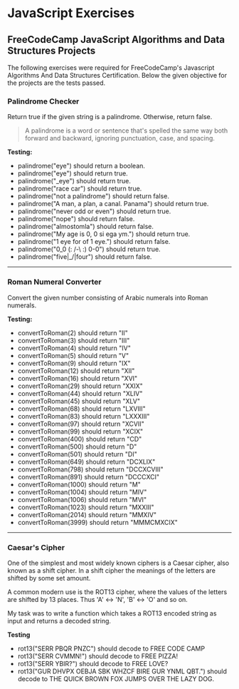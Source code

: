 # JavaScript Exercises

## FreeCodeCamp JavaScript Algorithms and Data Structures Projects
The following exercises were required for FreeCodeCamp's Javascript Algorithms And Data Structures Certification. Below the given objective for the projects are the tests passed.

### Palindrome Checker
Return true if the given string is a palindrome. Otherwise, return false.

> A palindrome is a word or sentence that's spelled the same way both forward and backward, ignoring punctuation, case, and spacing.

**Testing:**
* palindrome("eye") should return a boolean.
* palindrome("eye") should return true.
* palindrome("_eye") should return true.
* palindrome("race car") should return true.
* palindrome("not a palindrome") should return false.
* palindrome("A man, a plan, a canal. Panama") should return true.
* palindrome("never odd or even") should return true.
* palindrome("nope") should return false.
* palindrome("almostomla") should return false.
* palindrome("My age is 0, 0 si ega ym.") should return true.
* palindrome("1 eye for of 1 eye.") should return false.
* palindrome("0_0 (: /-\ :) 0-0") should return true.
* palindrome("five|\_/|four") should return false.

---

### Roman Numeral Converter
Convert the given number consisting of Arabic numerals into Roman numerals.

**Testing:**
* convertToRoman(2) should return "II"
* convertToRoman(3) should return "III"
* convertToRoman(4) should return "IV"
* convertToRoman(5) should return "V"
* convertToRoman(9) should return "IX"
* convertToRoman(12) should return "XII"
* convertToRoman(16) should return "XVI"
* convertToRoman(29) should return "XXIX"
* convertToRoman(44) should return "XLIV"
* convertToRoman(45) should return "XLV"
* convertToRoman(68) should return "LXVIII"
* convertToRoman(83) should return "LXXXIII"
* convertToRoman(97) should return "XCVII"
* convertToRoman(99) should return "XCIX"
* convertToRoman(400) should return "CD"
* convertToRoman(500) should return "D"
* convertToRoman(501) should return "DI"
* convertToRoman(649) should return "DCXLIX"
* convertToRoman(798) should return "DCCXCVIII"
* convertToRoman(891) should return "DCCCXCI"
* convertToRoman(1000) should return "M"
* convertToRoman(1004) should return "MIV"
* convertToRoman(1006) should return "MVI"
* convertToRoman(1023) should return "MXXIII"
* convertToRoman(2014) should return "MMXIV"
* convertToRoman(3999) should return "MMMCMXCIX"

---

### Caesar's Cipher

One of the simplest and most widely known ciphers is a Caesar cipher, also known as a shift cipher. In a shift cipher the meanings of the letters are shifted by some set amount.

A common modern use is the ROT13 cipher, where the values of the letters are shifted by 13 places. Thus 'A' ↔ 'N', 'B' ↔ 'O' and so on.

My task was to write a function which takes a ROT13 encoded string as input and returns a decoded string.

**Testing**
* rot13("SERR PBQR PNZC") should decode to FREE CODE CAMP
* rot13("SERR CVMMN!") should decode to FREE PIZZA!
* rot13("SERR YBIR?") should decode to FREE LOVE?
* rot13("GUR DHVPX OEBJA SBK WHZCF BIRE GUR YNML QBT.") should decode to THE QUICK BROWN FOX JUMPS OVER THE LAZY DOG.
